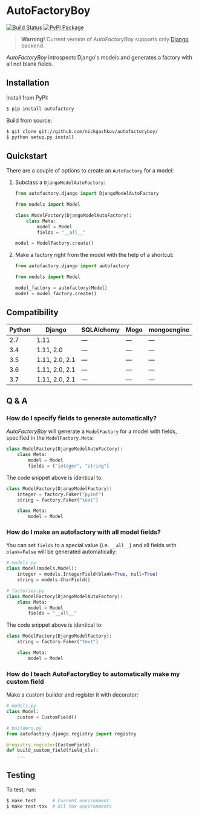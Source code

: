 # AutoFactoryBoy

[![Build Status](https://travis-ci.org/nickgashkov/autofactoryboy.svg?branch=master)](https://travis-ci.org/nickgashkov/autofactoryboy)
[![PyPI Package](https://img.shields.io/pypi/v/autofactory.svg)](https://pypi.org/project/autofactory/)

> **Warning!** Current version of *AutoFactoryBoy* supports only 
[Django](https://github.com/django/django) backend.

*AutoFactoryBoy* introspects Django's models and generates a factory with all 
not blank fields.

## Installation

Install from PyPI:

```bash
$ pip install autofactory
```

Build from source:

```bash
$ git clone git://github.com/nickgashkov/autofactoryboy/
$ python setup.py install
```

## Quickstart

There are a couple of options to create an `AutoFactory` for a model:

1. Subclass a `DjangoModelAutoFactory`:

    ```python
    from autofactory.django import DjangoModelAutoFactory
    
    from models import Model
    
    class ModelFactory(DjangoModelAutoFactory):
        class Meta:
            model = Model
            fields = "__all__"
    
    model = ModelFactory.create()
    ```

2. Make a factory right from the model with the help of a
shortcut:

    ```python
    from autofactory.django import autofactory
    
    from models import Model
    
    model_factory = autofactory(Model)
    model = model_factory.create()
    ```

## Compatibility

| Python | Django         | SQLAlchemy | Mogo | mongoengine |
| ------ | -------------- | ---------- | ---- | ----------- |
| 2.7    | 1.11           | —          | —    | —           |
| 3.4    | 1.11, 2.0      | —          | —    | —           |
| 3.5    | 1.11, 2.0, 2.1 | —          | —    | —           |
| 3.6    | 1.11, 2.0, 2.1 | —          | —    | —           |
| 3.7    | 1.11, 2.0, 2.1 | —          | —    | —           |

## Q & A

### How do I specify fields to generate automatically?

*AutoFactoryBoy* will generate a `ModelFactory` for a model with fields, 
specified in the `ModelFactory.Meta`:

```python
class ModelFactory(DjangoModelAutoFactory):
    class Meta:
        model = Model
        fields = ("integer", "string")
```

The code snippet above is identical to:

```python
class ModelFactory(DjangoModelFactory):
    integer = factory.Faker("pyint")
    string = factory.Faker("text")

    class Meta:
        model = Model
```

### How do I make an autofactory with all model fields?

You can set `fields` to a special value (i.e. `__all__`) and all fields with 
`blank=False` will be generated automatically:

```python
# models.py
class Model(models.Model):
    integer = models.IntegerField(blank=True, null=True)
    string = models.CharField()

# factories.py
class ModelFactory(DjangoModelAutoFactory):
    class Meta:
        model = Model
        fields = "__all__"
```

The code snippet above is identical to:

```python
class ModelFactory(DjangoModelFactory):
    string = factory.Faker("text")

    class Meta:
        model = Model
```

### How do I teach AutoFactoryBoy to automatically make my custom field 

Make a custom builder and register it with decorator:

```python
# models.py
class Model:
    custom = CustomField()

# builders.py
from autofactory.django.registry import registry

@registry.register(CustomField)
def build_custom_field(field_cls):
    ...
```

## Testing

To test, run:

```bash
$ make test      # Current environment
$ make test-tox  # All tox environments
```
